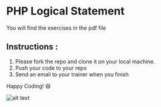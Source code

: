 # PHP Logical Statement 
You will find the exercises in the pdf file 
## Instructions :
1. Please fork the repo and clone it on your local machine.
2. Push your code to your repo 
3. Send an email to your trainer when you finish 

Happy Coding! 😄 

![alt text](https://i.pinimg.com/originals/a7/8b/38/a78b383ad23b2e299930215d6a7093c6.gif)


